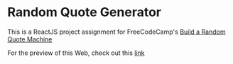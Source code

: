 # Random Quote Generator
This is a ReactJS project assignment for FreeCodeCamp's [Build a Random Quote Machine](https://www.freecodecamp.org/learn/front-end-development-libraries/front-end-development-libraries-projects/build-a-random-quote-machine)

For the preview of this Web, check out this [link](https://rouge.netlify.app/)
